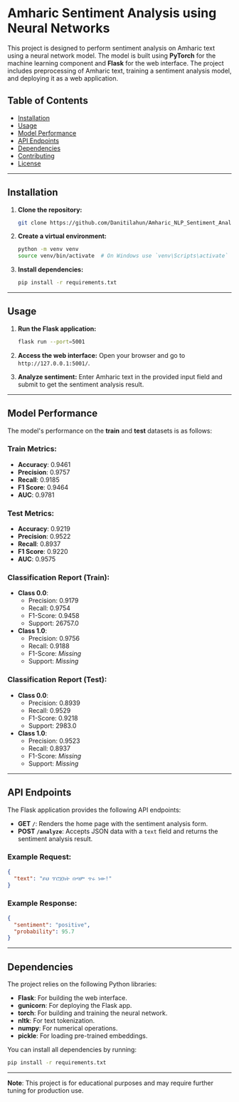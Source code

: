 # Amharic Sentiment Analysis using Neural Networks

This project is designed to perform sentiment analysis on Amharic text using a neural network model. The model is built using **PyTorch** for the machine learning component and **Flask** for the web interface. The project includes preprocessing of Amharic text, training a sentiment analysis model, and deploying it as a web application.

## Table of Contents
- [Installation](#installation)
- [Usage](#usage)
- [Model Performance](#model-performance)
- [API Endpoints](#api-endpoints)
- [Dependencies](#dependencies)
- [Contributing](#contributing)
- [License](#license)

---

## Installation

1. **Clone the repository:**
   ```bash
   git clone https://github.com/Danitilahun/Amharic_NLP_Sentiment_Analysis_Neural_Networks_LSTM.git
   ```

2. **Create a virtual environment:**
   ```bash
   python -m venv venv
   source venv/bin/activate  # On Windows use `venv\Scripts\activate`
   ```

3. **Install dependencies:**
   ```bash
   pip install -r requirements.txt
   ```

---

## Usage

1. **Run the Flask application:**
   ```bash
   flask run --port=5001
   ```

2. **Access the web interface:**
   Open your browser and go to `http://127.0.0.1:5001/`.

3. **Analyze sentiment:**
   Enter Amharic text in the provided input field and submit to get the sentiment analysis result.

---

## Model Performance

The model's performance on the **train** and **test** datasets is as follows:

### Train Metrics:
- **Accuracy**: 0.9461
- **Precision**: 0.9757
- **Recall**: 0.9185
- **F1 Score**: 0.9464
- **AUC**: 0.9781

### Test Metrics:
- **Accuracy**: 0.9219
- **Precision**: 0.9522
- **Recall**: 0.8937
- **F1 Score**: 0.9220
- **AUC**: 0.9575

### Classification Report (Train):
- **Class 0.0**:
  - Precision: 0.9179
  - Recall: 0.9754
  - F1-Score: 0.9458
  - Support: 26757.0
- **Class 1.0**:
  - Precision: 0.9756
  - Recall: 0.9188
  - F1-Score: *Missing*
  - Support: *Missing*

### Classification Report (Test):
- **Class 0.0**:
  - Precision: 0.8939
  - Recall: 0.9529
  - F1-Score: 0.9218
  - Support: 2983.0
- **Class 1.0**:
  - Precision: 0.9523
  - Recall: 0.8937
  - F1-Score: *Missing*
  - Support: *Missing*

---

## API Endpoints

The Flask application provides the following API endpoints:

- **GET `/`**: Renders the home page with the sentiment analysis form.
- **POST `/analyze`**: Accepts JSON data with a `text` field and returns the sentiment analysis result.

### Example Request:
```json
{
  "text": "ይህ ፕሮጀክት በጣም ጥሩ ነው!"
}
```

### Example Response:
```json
{
  "sentiment": "positive",
  "probability": 95.7
}
```

---

## Dependencies

The project relies on the following Python libraries:

- **Flask**: For building the web interface.
- **gunicorn**: For deploying the Flask app.
- **torch**: For building and training the neural network.
- **nltk**: For text tokenization.
- **numpy**: For numerical operations.
- **pickle**: For loading pre-trained embeddings.

You can install all dependencies by running:
```bash
pip install -r requirements.txt
```


---

**Note**: This project is for educational purposes and may require further tuning for production use.